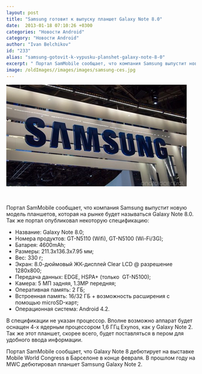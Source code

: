 ```yaml
---
layout: post
title: "Samsung готовит к выпуску планшет Galaxy Note 8.0"
date:  2013-01-18 07:10:26 +0300
categories: "Новости Android"
category: "Новости Android"
author: "Ivan Belchikov"
id: "233"
alias: "samsung-gotovit-k-vypusku-planshet-galaxy-note-8-0"
excerpt: " Портал SamMobile сообщает, что компания Samsung выпустит новую модель планшетов, которая на рынке будет называться Galaxy Note 8.0. Так же портал опубликовал некоторую спецификацию:Название: Galaxy Note 8.0; Номера продуктов: GT-N5110 (Wifi), GT-N5100 (Wi-Fi/3G); Батарея: 4600mAh; Размеры: 211.3x136.3x7.95 мм; Вес: 330 г; Экран: 8.0-дюймовый ЖК-дисплей Clear LCD @ разрешение 1280x800; Передача данных: EDGE, HSPA+ (только  GT-N5100); Камера: 5 МП задняя, 1.3MP передняя; Оперативная память: 2 ГБ; Встроенная память: 16/32 ГБ + возможность расширения с"
image: /oldImages//images/images/samsung-ces.jpg
---
```

<img  src="/oldImages/images/images/samsung-ces.jpg" alt="Android Central" >

 

Портал SamMobile сообщает, что компания Samsung выпустит новую модель планшетов, которая на рынке будет называться Galaxy Note 8.0. Так же портал опубликовал некоторую спецификацию:

<ul>
<li>Название: Galaxy Note 8.0;</li>
<li>Номера продуктов: GT-N5110 (Wifi), GT-N5100 (Wi-Fi/3G);</li>
<li>Батарея: 4600mAh;</li>
<li>Размеры: 211.3x136.3x7.95 мм;</li>
<li>Вес: 330 г;</li>
<li>Экран: 8.0-дюймовый ЖК-дисплей Clear LCD @ разрешение 1280x800;</li>
<li>Передача данных: EDGE, HSPA+ (только  GT-N5100);</li>
<li>Камера: 5 МП задняя, 1.3MP передняя;</li>
<li>Оперативная память: 2 ГБ;</li>
<li>Встроенная память: 16/32 ГБ + возможность расширения с помощью microSD-карт;</li>
<li>Операционная система: Android 4.2.</li>
</ul>В спецификации не указан процессор. Вполне возможно аппарат будет оснащен 4-х ядерным процессором 1,6 ГГц Exynos, как у Galaxy Note 2. Так же этот планшет, скорее всего, будет поставляться в пером для удобного ввода информации.

Портал SamMobile сообщает, что Galaxy Note 8 дебютирует на выставке Mobile World Congress в Барселоне в конце февраля. В прошлом году на MWC дебютировал планшет Samsung Galaxy Note 2.

 
